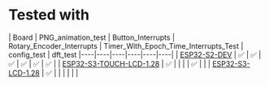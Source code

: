 # Tested with 
| Board | PNG_animation_test | Button_Interrupts | Rotary_Encoder_Interrupts | Timer_With_Epoch_Time_Interrupts_Test | config_test | dft_test
|----|----|----|----|----|----| 
| [ESP32-S2-DEV](https://www.waveshare.com/wiki/NodeMCU-32-S2-Kit) | ✅ | ✅ | ✅ | ✅ | ✅ | ✅ |
| [ESP32-S3-TOUCH-LCD-1.28](https://www.waveshare.com/wiki/ESP32-S3-Touch-LCD-1.28) | ✅ | | | | ✅ | |
| [ESP32-S3-LCD-1.28](https://www.waveshare.com/wiki/ESP32-S3-LCD-1.28) | ✅ | | | | | |
